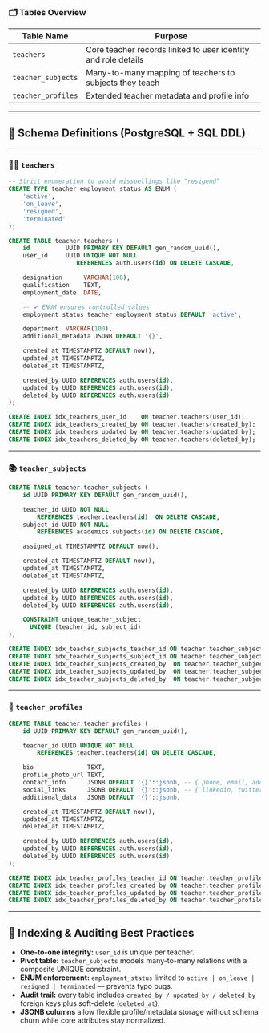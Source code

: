 ### 🗂️ Tables Overview

| Table Name         | Purpose                                                       |
| ------------------ | ------------------------------------------------------------- |
| `teachers`         | Core teacher records linked to user identity and role details |
| `teacher_subjects` | Many-to-many mapping of teachers to subjects they teach       |
| `teacher_profiles` | Extended teacher metadata and profile info                    |

---

## 📄 Schema Definitions (PostgreSQL + SQL DDL)

---

### 🧑‍🏫 `teachers`

```sql
-- Strict enumeration to avoid misspellings like “resigend”
CREATE TYPE teacher_employment_status AS ENUM (
    'active',
    'on_leave',
    'resigned',
    'terminated'
);

CREATE TABLE teacher.teachers (
    id          UUID PRIMARY KEY DEFAULT gen_random_uuid(),
    user_id     UUID UNIQUE NOT NULL
                   REFERENCES auth.users(id) ON DELETE CASCADE,

    designation      VARCHAR(100),
    qualification    TEXT,
    employment_date  DATE,

    -- ✔ ENUM ensures controlled values
    employment_status teacher_employment_status DEFAULT 'active',

    department  VARCHAR(100),
    additional_metadata JSONB DEFAULT '{}',

    created_at TIMESTAMPTZ DEFAULT now(),
    updated_at TIMESTAMPTZ,
    deleted_at TIMESTAMPTZ,

    created_by UUID REFERENCES auth.users(id),
    updated_by UUID REFERENCES auth.users(id),
    deleted_by UUID REFERENCES auth.users(id)
);

CREATE INDEX idx_teachers_user_id    ON teacher.teachers(user_id);
CREATE INDEX idx_teachers_created_by ON teacher.teachers(created_by);
CREATE INDEX idx_teachers_updated_by ON teacher.teachers(updated_by);
CREATE INDEX idx_teachers_deleted_by ON teacher.teachers(deleted_by);
```

---

### 📚 `teacher_subjects`

```sql
CREATE TABLE teacher.teacher_subjects (
    id UUID PRIMARY KEY DEFAULT gen_random_uuid(),

    teacher_id UUID NOT NULL
        REFERENCES teacher.teachers(id)  ON DELETE CASCADE,
    subject_id UUID NOT NULL
        REFERENCES academics.subjects(id) ON DELETE CASCADE,

    assigned_at TIMESTAMPTZ DEFAULT now(),

    created_at TIMESTAMPTZ DEFAULT now(),
    updated_at TIMESTAMPTZ,
    deleted_at TIMESTAMPTZ,

    created_by UUID REFERENCES auth.users(id),
    updated_by UUID REFERENCES auth.users(id),
    deleted_by UUID REFERENCES auth.users(id),

    CONSTRAINT unique_teacher_subject
      UNIQUE (teacher_id, subject_id)
);

CREATE INDEX idx_teacher_subjects_teacher_id ON teacher.teacher_subjects(teacher_id);
CREATE INDEX idx_teacher_subjects_subject_id ON teacher.teacher_subjects(subject_id);
CREATE INDEX idx_teacher_subjects_created_by  ON teacher.teacher_subjects(created_by);
CREATE INDEX idx_teacher_subjects_updated_by  ON teacher.teacher_subjects(updated_by);
CREATE INDEX idx_teacher_subjects_deleted_by  ON teacher.teacher_subjects(deleted_by);
```

---

### 📇 `teacher_profiles`

```sql
CREATE TABLE teacher.teacher_profiles (
    id UUID PRIMARY KEY DEFAULT gen_random_uuid(),

    teacher_id UUID UNIQUE NOT NULL
        REFERENCES teacher.teachers(id) ON DELETE CASCADE,

    bio               TEXT,
    profile_photo_url TEXT,
    contact_info      JSONB DEFAULT '{}'::jsonb, -- { phone, email, address }
    social_links      JSONB DEFAULT '{}'::jsonb, -- { linkedin, twitter, … }
    additional_data   JSONB DEFAULT '{}'::jsonb,

    created_at TIMESTAMPTZ DEFAULT now(),
    updated_at TIMESTAMPTZ,
    deleted_at TIMESTAMPTZ,

    created_by UUID REFERENCES auth.users(id),
    updated_by UUID REFERENCES auth.users(id),
    deleted_by UUID REFERENCES auth.users(id)
);

CREATE INDEX idx_teacher_profiles_teacher_id ON teacher.teacher_profiles(teacher_id);
CREATE INDEX idx_teacher_profiles_created_by ON teacher.teacher_profiles(created_by);
CREATE INDEX idx_teacher_profiles_updated_by ON teacher.teacher_profiles(updated_by);
CREATE INDEX idx_teacher_profiles_deleted_by ON teacher.teacher_profiles(deleted_by);
```

---

## 📌 Indexing & Auditing Best Practices

- **One-to-one integrity:** `user_id` is unique per teacher.
- **Pivot table:** `teacher_subjects` models many-to-many relations with a composite UNIQUE constraint.
- **ENUM enforcement:** `employment_status` limited to `active | on_leave | resigned | terminated` — prevents typo bugs.
- **Audit trail:** every table includes `created_by / updated_by / deleted_by` foreign keys plus soft-delete (`deleted_at`).
- **JSONB columns** allow flexible profile/metadata storage without schema churn while core attributes stay normalized.
